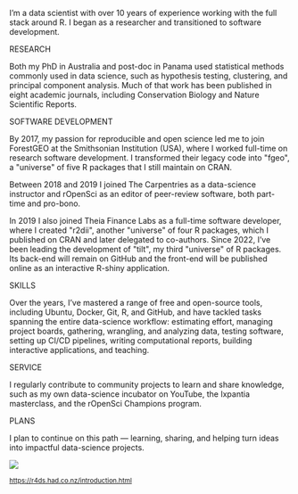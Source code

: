I’m a data scientist with over 10 years of experience working with the full stack around R. I began as a researcher and transitioned to software development.

RESEARCH

Both my PhD in Australia and post-doc in Panama used statistical methods commonly used in data science, such as hypothesis testing, clustering, and principal component analysis. Much of that work has been published in eight academic journals, including Conservation Biology and Nature Scientific Reports.

SOFTWARE DEVELOPMENT

By 2017, my passion for reproducible and open science led me to join ForestGEO at the Smithsonian Institution (USA), where I worked full-time on research software development. I transformed their legacy code into "fgeo", a "universe" of five R packages that I still maintain on CRAN. 

Between 2018 and 2019 I joined The Carpentries as a data-science instructor and rOpenSci as an editor of peer-review software, both part-time and pro-bono. 

In 2019 I also joined Theia Finance Labs as a full-time software developer, where I created "r2dii", another "universe" of four R packages, which I published on CRAN and later delegated to co-authors. Since 2022, I’ve been leading the development of "tilt", my third "universe" of R packages. Its back-end will remain on GitHub and the front-end will be published online as an interactive R-shiny application.

SKILLS

Over the years, I’ve mastered a range of free and open-source tools, including Ubuntu, Docker, Git, R, and GitHub, and have tackled tasks spanning the entire data-science workflow: estimating effort, managing project boards, gathering, wrangling, and analyzing data, testing software, setting up CI/CD pipelines, writing computational reports, building interactive applications, and teaching. 

SERVICE

I regularly contribute to community projects to learn and share knowledge, such as my own data-science incubator on YouTube, the Ixpantia masterclass, and the rOpenSci Champions program.

PLANS

I plan to continue on this path — learning, sharing, and helping turn ideas into impactful data-science projects.

<img src=https://d33wubrfki0l68.cloudfront.net/571b056757d68e6df81a3e3853f54d3c76ad6efc/32d37/diagrams/data-science.png>

<sub>https://r4ds.had.co.nz/introduction.html</sub>
